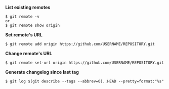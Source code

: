 **List existing remotes**
```shell script
$ git remote -v
or
$ git remote show origin
```
**Set remote's URL**
```shell script
$ git remote add origin https://github.com/USERNAME/REPOSITORY.git
```
**Change remote's URL**
```shell script
$ git remote set-url origin https://github.com/USERNAME/REPOSITORY.git
```
**Generate changelog since last tag**
```shell script
$ git log $(git describe --tags --abbrev=0)..HEAD --pretty=format:"%s"  
```
